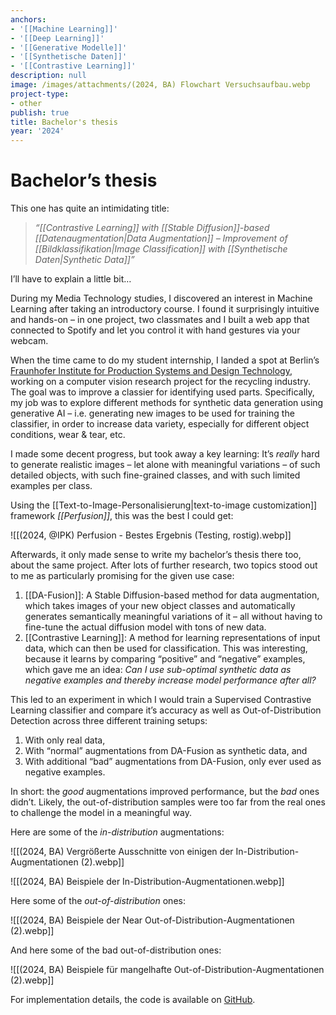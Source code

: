```yaml
---
anchors:
- '[[Machine Learning]]'
- '[[Deep Learning]]'
- '[[Generative Modelle]]'
- '[[Synthetische Daten]]'
- '[[Contrastive Learning]]'
description: null
image: /images/attachments/(2024, BA) Flowchart Versuchsaufbau.webp
project-type:
- other
publish: true
title: Bachelor's thesis
year: '2024'
---
```


# Bachelor’s thesis

This one has quite an intimidating title:

>*“[[Contrastive Learning]] with [[Stable Diffusion]]-based [[Datenaugmentation|Data Augmentation]] – Improvement of [[Bildklassifikation|Image Classification]] with [[Synthetische Daten|Synthetic Data]]”*

I’ll have to explain a little bit…

During my Media Technology studies, I discovered an interest in Machine Learning after taking an introductory course. I found it surprisingly intuitive and hands-on – in one project, two classmates and I built a web app that connected to Spotify and let you control it with hand gestures via your webcam.

When the time came to do my student internship, I landed a spot at Berlin’s [Fraunhofer Institute for Production Systems and Design Technology](https://www.ipk.fraunhofer.de/en.html), working on a computer vision research project for the recycling industry. The goal was to improve a classier for identifying used parts. Specifically, my job was to explore different methods for synthetic data generation using generative AI – i.e. generating new images to be used for training the classifier, in order to increase data variety, especially for different object conditions, wear & tear, etc.

I made some decent progress, but took away a key learning: It’s *really* hard to generate realistic images – let alone with meaningful variations – of such detailed objects, with such fine-grained classes, and with such limited examples per class.

Using the [[Text-to-Image-Personalisierung|text-to-image customization]] framework *[[Perfusion]]*, this was the best I could get:

![[(2024, @IPK) Perfusion - Bestes Ergebnis (Testing, rostig).webp]]

Afterwards, it only made sense to write my bachelor’s thesis there too, about the same project. After lots of further research, two topics stood out to me as particularly promising for the given use case:

1. [[DA-Fusion]]: A Stable Diffusion-based method for data augmentation, which takes images of your new object classes and automatically generates semantically meaningful variations of it – all without having to fine-tune the actual diffusion model with tons of new data.
2. [[Contrastive Learning]]: A method for learning representations of input data, which can then be used for classification. This was interesting, because it learns by comparing “positive” and “negative” examples, which gave me an idea: *Can I use sub-optimal synthetic data as negative examples and thereby increase model performance after all?*

This led to an experiment in which I would train a Supervised Contrastive Learning classifier and compare it’s accuracy as well as Out-of-Distribution Detection across three different training setups:

1) With only real data,
2) With “normal” augmentations from DA-Fusion as synthetic data, and
3) With additional “bad” augmentations from DA-Fusion, only ever used as negative examples.

In short: the _good_ augmentations improved performance, but the _bad_ ones didn’t. Likely, the out-of-distribution samples were too far from the real ones to challenge the model in a meaningful way.

Here are some of the *in-distribution* augmentations:

![[(2024, BA) Vergrößerte Ausschnitte von einigen der In-Distribution-Augmentationen (2).webp]]

![[(2024, BA) Beispiele der In-Distribution-Augmentationen.webp]]

Here some of the *out-of-distribution* ones:

![[(2024, BA) Beispiele der Near Out-of-Distribution-Augmentationen (2).webp]]

And here some of the bad out-of-distribution ones:

![[(2024, BA) Beispiele für mangelhafte Out-of-Distribution-Augmentationen (2).webp]]

For implementation details, the code is available on [GitHub](https://github.com/paulinprogress/BA-Synthetic-Data).